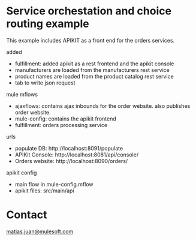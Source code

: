 Service orchestation and choice routing example
===============================================
This example includes APIKIT as a front end for the orders services.

added
*   fulfillment: added apikit as a rest frontend and the apikit console
*   manufacturers are loaded from the manufacturers rest service
*   product names are loaded from the product catalog rest service
*   tab to write json request

mule mflows
*   ajaxflows: contains ajax inbounds for the order website. also publishes order website.
*   mule-config: contains the apikit frontend
*   fulfillment: orders processing service

urls
*   populate DB: http://localhost:8091/populate
*   APIKit Console: http://localhost:8081/api/console/
*   Orders website: http://localhost:8090/orders/

apikit config
*   main flow in mule-config.mflow
*   apikit files: src/main/api

Contact
=======
matias.juan@mulesoft.com
